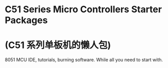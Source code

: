 # C51 Series Micro Controllers Starter Packages
# (C51 系列单板机的懒人包)
8051 MCU IDE, tutorials, burning software. While all you need to start with.  
